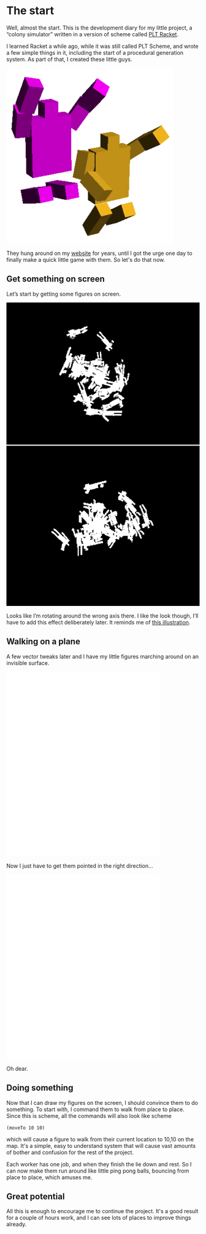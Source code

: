 # The start

Well, almost the start.  This is the development diary for my little project, a “colony simulator” written in a version of scheme called [PLT Racket](http://rosettacode.org/wiki/A*_search_algorithm#Racket).

I learned Racket a while ago, while it was still called PLT Scheme, and wrote a few simple things in it, including the start of a procedural generation system.  As part of that, I created these little guys.

![Leaping figures](ohyeah.png)

They hung around on my [website](http://praeceptamachinae.com/) for years, until I got the urge one day to finally make a quick little game with them.  So let's do that now.


## Get something on screen

Let’s start by getting some figures on screen.

![Figures](flyingfigures1.png)
![Figures](flyingfigures2.png)

Looks like I’m rotating around the wrong axis there.  I like the look though, I’ll have to add this effect deliberately later.  It reminds me of [this illustration](https://commons.wikimedia.org/wiki/File:Paradiso_Canto_31.jpg).

## Walking on a plane

A few vector tweaks later and I have my little figures marching around on an invisible surface.

<embed src="walkingbackwards2.webm" width="400" height="480" controller="true">

Now I just have to get them pointed in the right direction…

<embed src="swimming.webm" width="400" height="480" controller="true">

Oh dear.

## Doing something

Now that I can draw my figures on the screen, I should convince them to do something.  To start with, I command them to walk from place to place.  Since this is scheme, all the commands will also look like scheme

    (moveTo 10 10)
	
which will cause a figure to walk from their current location to 10,10 on the map.  It's a simple, easy to understand system that will cause vast amounts of bother and confusion for the rest of the project.

Each worker has one job, and when they finish the lie down and rest.  So I can now make them run around like little ping pong balls, bouncing from place to place, which amuses me.

## Great potential

All this is enough to encourage me to continue the project.  It's a good result for a couple of hours work, and I can see lots of places to improve things already.

